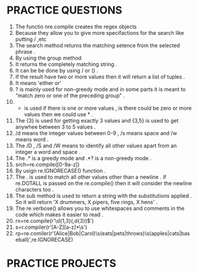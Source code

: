 # PRACTICE QUESTIONS

1. The functio nre.compile creates the regex objects
2. Because they allow you to give more specifactions for the search like putting / ,etc
3. The search method returns the matching setence from the selected phrase .
4. By using the group method
5. It returns the completely matching string .
6. It can be be done by using / or () .
7. If the result have two or more values then it will return a list of tuples .
8. It means 'either or'
9. ? is mainly used for non-greedy mode and in some parts it is meant to “match zero or one of the preceding group” .
10. + is used if there is one or more values , is there could be zero or more values then we could use * .
11. The {3} is used for getting exactly 3 values and {3,5} is used to get anywhee between 3 to 5 values .
12. /d means the integer values between 0-9 , /s means space and /w means word .
13. The /D , /S and /W means to identify all other values apart from an integer a word and space .
14. The .* is a greedy mode and .*? is a non-greedy mode .
15. srch=re.compile([0-9a-z])
16. By usign re.IGNORECASE() function .
17. The . is used to match all other values other than a newline . if re.DOTALL is passed on the re.compile() then it will consider the newline characters too .
18. The sub method is used to return a string with the substitutions applied . So it will return 'X drummers, X pipers, five rings, X hens' .
19. The re.verbose() allows you to use whitespaces and comments in the code which makes it easier to read .
20. rn=re.compile(r'\d{1,3}(,d{3})$')
21. s=r.compiler(r'[A-Z][a-z]*\s')
22. rp=re.comiler(r'(Alice|Bob|Carol)\s(eats|pets|throws)\s(apples|cats|baseball)',re.IGNORECASE)

# PRACTICE PROJECTS



